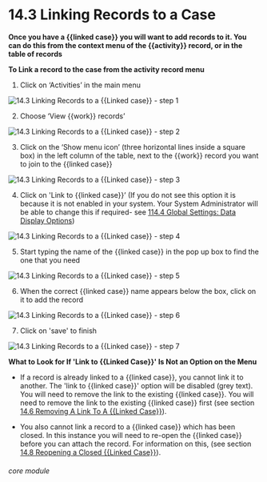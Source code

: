 # 14.3 Linking Records to a Case

**Once you have a {{linked case}} you will want to add records to it. You can do this from the context menu of the {{activity}} record, or in the table of records**

**To Link a record to the case from the activity record menu**

1. Click on ‘Activities’ in the main menu

![14.3 Linking Records to a {{Linked case}} - step 1](14.3_Linking_Records_to_a_Case_im_1.png)

2. Choose ‘View {{work}} records’

![14.3 Linking Records to a {{Linked case}} - step 2](14.3_Linking_Records_to_a_Case_im_2.png)

3. Click on the ‘Show menu icon’ (three horizontal lines inside a square box) in the left column of the table, next to the {{work}} record you want to join to the {{linked case}}

![14.3 Linking Records to a {{Linked case}} - step 3](14.3_Linking_Records_to_a_Case_im_3.png)

4. Click on &#039;Link to {{linked case}}’
(If you do not see this option it is because it is not enabled in your system. Your System Administrator will be able to change this if required- see [114.4 Global Settings: Data Display Options](/help/index/p/114.4))

![14.3 Linking Records to a {{Linked case}} - step 4](14.3_Linking_Records_to_a_Case_im_4.png)

5. Start typing the name of the {{linked case}} in the pop up box to find the one that you need

![14.3 Linking Records to a {{Linked case}} - step 5](14.3_Linking_Records_to_a_Case_im_5.png)

6. When the correct {{linked case}} name appears below the box, click on it to add the record

![14.3 Linking Records to a {{Linked case}} - step 6](14.3_Linking_Records_to_a_Case_im_6.png)

7. Click on &#039;save&#039; to finish

![14.3 Linking Records to a {{Linked case}} - step 7](14.3_Linking_Records_to_a_Case_im_7.png)

**What to Look for If 'Link to {{Linked Case}}' Is Not an Option on the Menu**

- If a record is already linked to a {{linked case}}, you cannot link it to another. The 'link to {{linked case}}' option will be disabled (grey text). You will need to remove the link to the existing {{linked case}}. You will need to remove the link to the existing {{linked case}} first (see section [14.6 Removing A Link To A {{Linked Case}}](/help/index//p/14.6)).

- You also cannot link a record to a {{linked case}} which has been closed. In this instance you will need to re-open the {{linked case}} before you can attach the record.  For information on this, (see section [14.8 Reopening a Closed {{Linked Case}}](/help/index//p/14.8)).


###### core module
